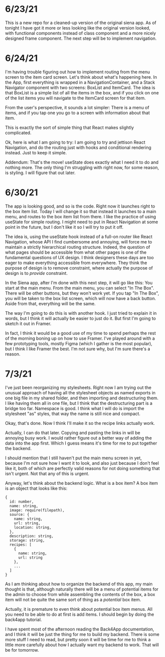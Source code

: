 # 6/23/21

This is a new repo for a cleaned-up version of the original siena app. As of tonight I have got it more or less looking like the original version looked, with functional components instead of class component and a more nicely designed frame component. The next step will be to implement navigation.

# 6/24/21

I'm having trouble figuring out how to implement routing from the menu screen to the item card screen. Let's think about what's happening here. In the App, first everything is wrapped in a NavigationContainer, and a Stack Navigator component with two screens: BoxList and ItemCard. The idea is that BoxList is a simple list of all the items in the box, and if you click on one of the list items you will navigate to the ItemCard screen for that item. 

From the user's perspective, it sounds a lot simpler: There is a menu of items, and if you tap one you go to a screen with information about that item.

This is exactly the sort of simple thing that React makes slightly complicated. 

Ok, here is what I am going to try: I am going to try and jettison React Navigation, and do the routing just with hooks and conditional rendering instead. Just to keep it simple.

Addendum: That's the move! useState does exactly what I need it to do and nothing more. The only thing I'm struggling with right now, for some reason, is styling. I will figure that out later.

# 6/30/21

The app is looking good, and so is the code. Right now it launches right to the box item list. Today I will change it so that instead it launches to a main menu, and routes to the box item list from there. I like the practice of using useState for simple routing. I might need to put in React Navigation at some point in the future, but I don't like it so I will try to put it off.

The idea is, using the useState hook instead of a full-on router like React Navigation, whose API I find cumbersome and annoying, will force me to maintain a strictly hierarchical routing structure. Indeed, the question of what pages should be accessible from what other pages is one of the fundamental questions of UX design. I think designers these days are too eager to make everything accessible from everywhere. They think the purpose of design is to remove constraint, where actually the purpose of design is to *provide* constraint.

In the Siena app, after I'm done with this next step, it will go like this: You start at the main menu. From the main menu, you can select "In The Box". There will be other buttons, but they won't work yet. If you tap "In The Box", you will be taken to the box list screen, which will now have a back button. Aside from that, everything will be the same.

The way I'm going to do this is with another hook. I just tried to explain it in words, but I think it will actually be easier to just do it. But first I'm going to sketch it out in Framer.

In fact, I think it would be a good use of my time to spend perhaps the rest of the morning boning up on how to use Framer. I've played around with a few prototyping tools, mostly Figma (which I gather is the most popular), but I think I like Framer the best. I'm not sure why, but I'm sure there's a reason.

# 7/3/21 

I've just been reorganizing my stylesheets. Right now I am trying out the unusual approach of having all the stylesheet objects as named exports in one big file in my shared folder, and then importing and destructuring them. I like having them all in one file, but I think that the destructuring part is a bridge too far. Namespace is good. I think what I will do is import the stylesheet "as" styles, that way the name is still nice and compact.

Okay, that's done. Now I think I'll make it so the recipe links actually work.

Actually, I can do that later. Copying and pasting the links in will be annoying busy work. I would rather figure out a better way of adding the data into the app first. Which I guess means it's time for me to put together the backend.

I should mention that I still haven't put the main menu screen in yet, because I'm not sure how I want it to look, and also just because I don't feel like it, both of which are perfectly valid reasons for not doing something that isn't urgent. Not that any of this is urgent.

Anyway, let's think about the backend logic. What is a box item? A box item is an object that looks like this:

```
{
  id: number,
  name: string,
  image: require(filepath),
  source: {
    name: string,
    url: string,
    location: string,
  },
  description: string,
  storage: string,
  recipes: [
    {
      name: string,
      url: string
    },
    ...
  ]
}
```

As I am thinking about how to organize the backend of this app, my main thought is that, although naturally there will be a menu of potential items for the admin to choose from while assembling the contents of the box, a box item will not be quite the same sort of thing as a *potential* box item.

Actually, it is premature to even think about potential box item menus. All you need to be able to do at first is add items. I should begin by doing the back4app tutorial.

I have spent most of the afternoon reading the Back4App documentation, and I think it will be just the thing for me to build my backend. There is some more stuff I need to read, but pretty soon it will be time for me to think a little more carefully about how I actually want my backend to work. That will be for tomorrow.